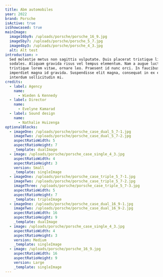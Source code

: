 ```yaml
---
title: Abm automobiles
year: 2022
brand: Porsche
isActive: true
isShowcased: true
mainImage:
  image16by9: /uploads/porsche/porsche_16_9.jpg
  image5by7: /uploads/porsche/porsche_5_7.jpg
  image4by3: /uploads/porsche/porsche_4_3.jpg
  alt: Alt test
introduction: >
  Sed molestie metus non sagittis vulputate. Duis placerat tristique libero at
  sodales. Aliquam gravida risus vel tempus elementum. Nam a augue luctus,
  tristique lorem vitae, ornare leo. Praesent id nunc orci. In faucibus
  imperdiet magna id gravida. Suspendisse elit magna, consequat in ex eu,
  interdum sollicitudin mi.
credits:
  - label: Agency
    name:
      - Wieden & Kennedy
  - label: Director
    name:
      - Evelyne Kamarad
  - label: Sound design
    name:
      - Nathalie Huizenga
optionalBlocks:
  - imageOne: /uploads/porsche/porsche_case_dual_5_7-1.jpg
    imageTwo: /uploads/porsche/porsche_case_dual_5_7-2.jpg
    aspectRatioWidth: 5
    aspectRatioHeight: 7
    _template: dualImage
  - image: /uploads/porsche/porsche_case_single_4_3.jpg
    aspectRatioWidth: 4
    aspectRatioHeight: 3
    version: Small
    _template: singleImage
  - imageOne: /uploads/porsche/porsche_case_triple_5_7-1.jpg
    imageTwo: /uploads/porsche/porsche_case_triple_5_7-2.jpg
    imageThree: /uploads/porsche/porsche_case_triple_5_7-3.jpg
    aspectRatioWidth: 5
    aspectRatioHeight: 7
    _template: tripleImage
  - imageOne: /uploads/porsche/porsche_case_dual_16_9-1.jpg
    imageTwo: /uploads/porsche/porsche_case_dual_16_9-2.jpg
    aspectRatioWidth: 16
    aspectRatioHeight: 9
    _template: dualImage
  - image: /uploads/porsche/porsche_case_single_4_3.jpg
    aspectRatioWidth: 4
    aspectRatioHeight: 3
    version: Medium
    _template: singleImage
  - image: /uploads/porsche/porsche_16_9.jpg
    aspectRatioWidth: 16
    aspectRatioHeight: 9
    version: Large
    _template: singleImage
---
```


